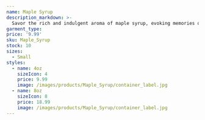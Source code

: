 ```yaml
---
name: Maple Syrup
description_markdown: >-
  Savor the rich and indulgent aroma of maple syrup, evoking memories of hearty breakfasts and cozy mornings by the fireplace.
garment_type:
price: '9.99'
sku: Maple_Syrup
stock: 10
sizes:
  - Small
styles:
  - name: 4oz
    sizeIcon: 4
    price: 9.99
    image: /images/products/Maple_Syrup/container_label.jpg
  - name: 8oz
    sizeIcon: 8
    price: 18.99
    image: /images/products/Maple_Syrup/container_label.jpg
---
```

